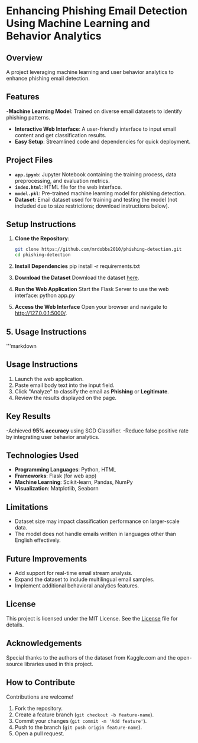 # Enhancing Phishing Email Detection Using Machine Learning and Behavior Analytics

## Overview
A project leveraging machine learning and user behavior analytics to enhance phishing email detection.

## Features
-**Machine Learning Model**: Trained on diverse email datasets to identify phishing patterns.
- **Interactive Web Interface**: A user-friendly interface to input email content and get classification results.
- **Easy Setup**: Streamlined code and dependencies for quick deployment.

## Project Files
- **`app.ipynb`**: Jupyter Notebook containing the training process, data preprocessing, and evaluation metrics.
- **`index.html`**: HTML file for the web interface.
- **`model.pkl`**: Pre-trained machine learning model for phishing detection.
- **Dataset**: Email dataset used for training and testing the model (not included due to size restrictions; download instructions below).

## Setup Instructions
1. **Clone the Repository**:  
   ```bash
   git clone https://github.com/mrdobbs2010/phishing-detection.git
   cd phishing-detection
   
2. **Install Dependencies**
   pip install -r requirements.txt

3. **Download the Dataset**
Download the dataset [here](https://drive.google.com/file/d/17-aFJFbgY3tto2r_NzDB26rRPe5Y28xA/view?usp=drive_link).

4. **Run the Web Application**
Start the Flask Server to use the web interface:
python app.py

5. **Access the Web Interface**
Open your browser and navigate to http://127.0.0.1:5000/.

## **5. Usage Instructions**
'''markdown
## Usage Instructions
1. Launch the web application.
2. Paste email body text into the input field.
3. Click "Analyze" to classify the email as **Phishing** or **Legitimate**.
4. Review the results displayed on the page.

## Key Results
-Achieved **95% accuracy** using SGD Classifier.
-Reduce false positive rate by integrating user behavior analytics.

## Technologies Used
- **Programming Languages**: Python, HTML
- **Frameworks**: Flask (for web app)
- **Machine Learning**: Scikit-learn, Pandas, NumPy
- **Visualization**: Matplotlib, Seaborn

## Limitations
- Dataset size may impact classification performance on larger-scale data.
- The model does not handle emails written in languages other than English effectively.

## Future Improvements
- Add support for real-time email stream analysis.
- Expand the dataset to include multilingual email samples.
- Implement additional behavioral analytics features.

## License
This project is licensed under the MIT License. See the [License](LICENSE) file for details.

## Acknowledgements
Special thanks to the authors of the dataset from Kaggle.com and the open-source libraries used in this project.

## How to Contribute
Contributions are welcome!  
1. Fork the repository.  
2. Create a feature branch (`git checkout -b feature-name`).  
3. Commit your changes (`git commit -m 'Add feature'`).  
4. Push to the branch (`git push origin feature-name`).  
5. Open a pull request.
